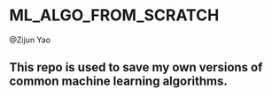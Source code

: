 # ML_ALGO_FROM_SCRATCH

@Zijun Yao

## This repo is used to save my own versions of common machine learning algorithms. 

